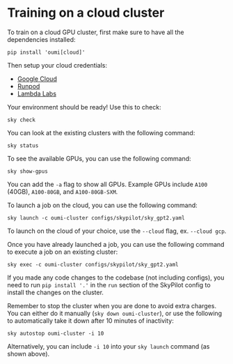 # Training on a cloud cluster

To train on a cloud GPU cluster, first make sure to have all the dependencies installed:

```shell
pip install 'oumi[cloud]'
```

Then setup your cloud credentials:

- [Google Cloud](https://github.com/oumi-ai/oumi/wiki/Clouds-Setup)
- [Runpod](https://skypilot.readthedocs.io/en/latest/getting-started/installation.html#runpod)
- [Lambda Labs](https://skypilot.readthedocs.io/en/latest/getting-started/installation.html#lambda-cloud)

Your environment should be ready! Use this to check:

```shell
sky check
```

You can look at the existing clusters with the following command:

```shell
sky status
```

To see the available GPUs, you can use the following command:

```shell
sky show-gpus
```

You can add the `-a` flag to show all GPUs. Example GPUs include `A100` (40GB), `A100-80GB`, and `A100-80GB-SXM`.

To launch a job on the cloud, you can use the following command:

```shell
sky launch -c oumi-cluster configs/skypilot/sky_gpt2.yaml
```

To launch on the cloud of your choice, use the `--cloud` flag, ex. `--cloud gcp`.

Once you have already launched a job, you can use the following command to execute a job on an existing cluster:

```shell
sky exec -c oumi-cluster configs/skypilot/sky_gpt2.yaml
```

If you made any code changes to the codebase (not including configs), you need to run
`pip install '.'` in the `run` section of the SkyPilot config to install the
changes on the cluster.

Remember to stop the cluster when you are done to avoid extra charges. You can either do it manually (`sky down oumi-cluster`), or use the following to automatically take it down after 10 minutes of inactivity:

```shell
sky autostop oumi-cluster -i 10
```

Alternatively, you can include `-i 10` into your `sky launch` command (as shown above).
